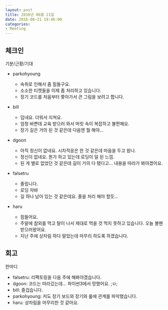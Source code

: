 ```yaml
---
layout: post
title: 2016년 06월 21일
date: 2016-06-21 19:46:00
categories:
- Meeting
---
```


## 체크인

기분/근황/기대

* parkohyoung
  * 숙취로 인해서 좀 힘들구요.
  * 소소한 티켓들을 이제 좀 처리하고 있습니다.
  * 장기 코드를 처음부터 쫓아가서 큰 그림을 보려고 합니다.

* bill
  * 덥네요. 더워서 지쳐요.
  * 엄청 바쁜데 교육 받으러 와서 머릿 속이 복잡하고 불편해요.
  * 장기 길은 거의 된 것 같은데 다음엔 뭘 해야...

* dgoon
  * 아직 정신이 없네요. 시차적응은 한 것 같은데 마음을 두고 왔나.
  * 정신이 없네요. 뭔가 하고 있는데 로딩이 덜 된 느낌.
  * 된 게 별로 없었던 것 같은데 길이 거의 다 됐다고... 내용을 따라가 봐야겠어요.

* falsetru
  * 졸립니다.
  * 로딩 자바
  * 길 하나 남아 있는 것 같은데요. 졸을 처리 해야 할듯...

* haru
  * 힘들어요.
  * 주말에 참외를 먹고 탈이 나서 제대로 먹을 것 먹지 못하고 있습니다. 오늘 볼펜 받으러왔어요.
  * 지난 주에 상차림 하다 말았는데 마무리 하도록 하겠습니다.

## 회고

한마디

* falsetru: 리팩토링을 다음 주에 해봐야겠습니다.
* dgoon: 코드는 따라갔는데... 파이썬3에서 망했어요. ;ㅁ;
* bill: 즐겁습니다.
* parkohyoung: 저도 장기 보드와 장기와 룰에 관계를 파악했습니다.
* haru: 상차림을 마무리한 것 같아요.

